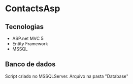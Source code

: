 # ContactsAsp

## Tecnologias
- ASP.net MVC 5
- Entity Framework
- MSSQL

## Banco de dados
Script criado no MSSQLServer. Arquivo na pasta "Database"

